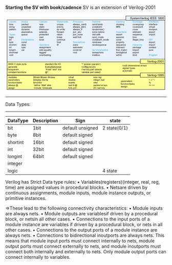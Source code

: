 **Starting the SV with book/cadence**
SV is an extension of Verilog-2001

![](assets/20250204_170844_image.png)

---

Data Types:

---


| DataType | Description | Sign             | state        |
| :--------- | ------------- | ------------------ | -------------- |
| bit      | 1bit        | default unsigned | 2 state(0/1) |
| byte     | 8bit        | default signed   |              |
| shortint | 16bit       | default signed   |              |
| int      | 32bit       | default signed   |              |
| longint  | 64bit       | default signed   |              |
| integer  |             |                  |              |
| logic    |             |                  | 4 state      |

Verilog has Strict Data type rules:
▪ Variables(registers)(integer, real, reg, time) are assigned values in procedural blocks.
▪ Netsare driven by continuous assignments, module inputs, module instance outputs, or primitive instances.

=>These lead to the following connectivity characteristics:
▪ Module inputs are always nets.
▪ Module outputs are variablesif driven by a procedural block, or netsin all other cases.
▪ Connections to the input ports of a module instance are variables if driven by a procedural block, or nets in all other cases.
▪ Connections to the output ports of a module instance are always nets.
▪ Connections to bidirectional inoutports are always nets.
This means that module input ports must connect internally to nets, module output ports must connect
externally to nets, and module inoutports must connect both internally and externally to nets. Only
module output ports can connect internally to variables.

